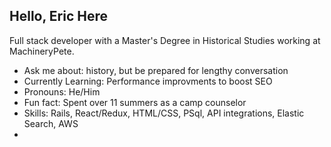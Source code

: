 ## Hello, Eric Here

Full stack developer with a Master's Degree in Historical Studies working at MachineryPete.

- Ask me about: history, but be prepared for lengthy conversation
- Currently Learning: Performance improvments to boost SEO
- Pronouns: He/Him
- Fun fact: Spent over 11 summers as a camp counselor
- Skills: Rails, React/Redux, HTML/CSS, PSql, API integrations, Elastic Search, AWS
- 
